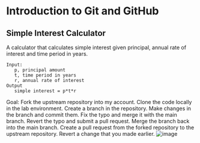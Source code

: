 # Introduction to Git and GitHub

## Simple Interest Calculator

A calculator that calculates simple interest given principal, annual rate of interest and time period in years.

```
Input:
   p, principal amount
   t, time period in years
   r, annual rate of interest
Output
   simple interest = p*t*r
```

Goal:
Fork the upstream repository into my account.
Clone the code locally in the lab environment.
Create a branch in the repository.
Make changes in the branch and commit them.
Fix the typo and merge it with the main branch.
Revert the typo and submit a pull request.
Merge the branch back into the main branch.
Create a pull request from the forked repository to the upstream repository.
Revert a change that you made earlier.
![image](https://github.com/user-attachments/assets/73208f38-c20c-432d-a75f-99886576f2d8)

